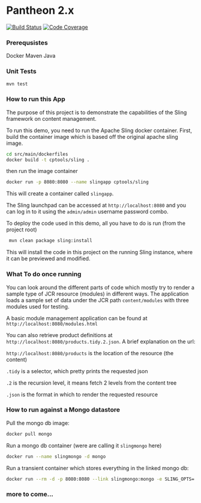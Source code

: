# Pantheon 2.x

[![Build Status](https://travis-ci.org/redhataccess/pantheon.png)](https://travis-ci.org/redhataccess/pantheon)
[![Code Coverage](https://codecov.io/gh/redhataccess/pantheon/branch/master/graph/badge.svg)](https://codecov.io/github/redhataccess/pantheon?branch=master)

### Prerequsistes
Docker
Maven
Java

### Unit Tests

```sh
mvn test
```

### How to run this App

The purpose of this project is to demonstrate the capabilities of the Sling framework
on content management.

To run this demo, you need to run the Apache Sling docker container. First, build the
container image which is based off the original apache sling image.

```sh
cd src/main/dockerfiles
docker build -t cptools/sling . 
```

then run the image container

```sh
docker run -p 8080:8080 --name slingapp cptools/sling 
```

This will create a container called `slingapp`.

The Sling launchpad can be accessed at `http://localhost:8080` and you can log in to
it using the `admin/admin` username password combo.

To deploy the code used in this demo, all you have to do is run (from the project root)

```sh
 mvn clean package sling:install
```

This will install the code in this project on the running Sling instance, where it can
be previewed and modified.

### What To do once running

You can look around the different parts of code which mostly try to render a sample type of 
JCR resource (modules) in different ways. The application loads a sample set of data under the 
JCR path `content/modules` with three modules used for testing.

A basic module management application can be found at `http://localhost:8080/modules.html`

You can also retrieve product definitions at `http://localhost:8080/products.tidy.2.json`.
A brief explanation on the url:

`http://localhost:8080/products` is the location of the resource (the content)

`.tidy` is a selector, which pretty prints the requested json

`.2` is the recursion level, it means fetch 2 levels from the content tree

`.json` is the format in which to render the requested resource


### How to run against a Mongo datastore

Pull the mongo db image:
```sh
docker pull mongo
```

Run a mongo db container (were are calling it `slingmongo` here)
```sh
docker run --name slingmongo -d mongo
```

Run a transient container which stores everything in the linked mongo db:
```sh
docker run --rm -d -p 8080:8080 --link slingmongo:mongo -e SLING_OPTS='-Dsling.run.modes=oak_mongo -Doak.mongo.uri=mongodb://mongo:27017' cptools/sling
```

### more to come...
